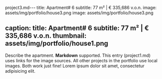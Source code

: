 project3.md---
title: Apartment# 6
subtitle: 77 m² | € 335,686 v.o.n.
image: assets/img/portfolio/house3.png
image: assets/img/portfolio/house3.png

caption:
  title: Apartment# 6
  subtitle: 77 m² | € 335,686 v.o.n.
  thumbnail: assets/img/portfolio/house1.png
---
Describe the apartment. **Markdown** supported. This entry (project1.md) uses links for the image sources. All other projects in the portfolio use local images. Both work just fine! Lorem ipsum dolor sit amet, consectetur adipisicing elit. 


